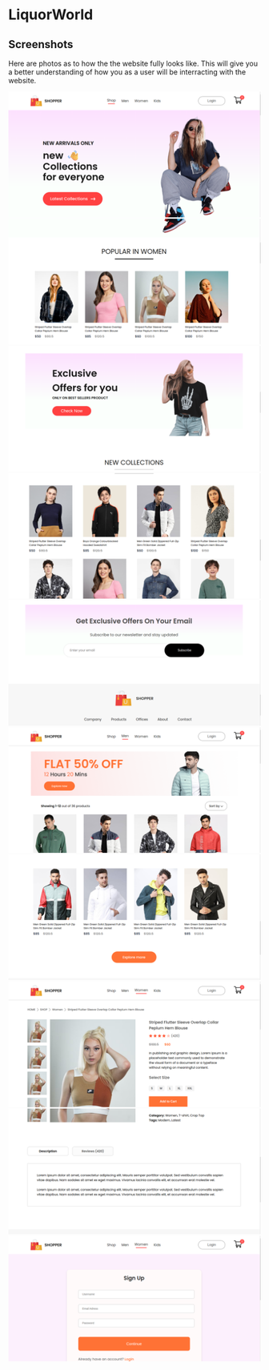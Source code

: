 # LiquorWorld

## Screenshots
Here are photos as to how the the website fully looks like. This will give you a better understanding of how you as a user will be interracting with the website. 

![](/frontend/src/components/Assets/e-commerse%20(1).png)
![](/frontend/src/components/Assets/e-commerse%20(2).png)
![](/frontend/src/components/Assets/e-commerse%20(3).png)
![](/frontend/src/components/Assets/e-commerse%20(4).png)
![](/frontend/src/components/Assets/e-commerse%20(5).png)
![](/frontend/src/components/Assets/e-commerse%20(6).png)
![](/frontend/src/components/Assets/e-commerse%20(7).png)
![](/frontend/src/components/Assets/e-commerse%20(8).png)
![](/frontend/src/components/Assets/e-commerse%20(9).png)
![](/frontend/src/components/Assets/e-commerse%20(10).png)



